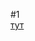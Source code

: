 #1  
[тут](https://docs.google.com/document/d/1jFxp09W9LpUo5lY2dmjUAqe9YhdilRHdLUVVFOObzv4/edit?usp=share_link)  
